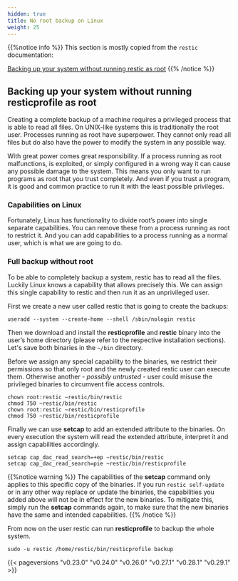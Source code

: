 ```yaml
---
hidden: true
title: No root backup on Linux
weight: 25
---
```


{{%notice info %}}
This section is mostly copied from the `restic` documentation:

[Backing up your system without running restic as root](https://restic.readthedocs.io/en/latest/080_examples.html#backing-up-your-system-without-running-restic-as-root)
{{% /notice %}}

## Backing up your system without running resticprofile as root

Creating a complete backup of a machine requires a privileged process that is able to read all files. On UNIX-like systems this is traditionally the root user. Processes running as root have superpower. They cannot only read all files but do also have the power to modify the system in any possible way.

With great power comes great responsibility. If a process running as root malfunctions, is exploited, or simply configured in a wrong way it can cause any possible damage to the system. This means you only want to run programs as root that you trust completely. And even if you trust a program, it is good and common practice to run it with the least possible privileges.

### Capabilities on Linux

Fortunately, Linux has functionality to divide root’s power into single separate capabilities. You can remove these from a process running as root to restrict it. And you can add capabilities to a process running as a normal user, which is what we are going to do.

### Full backup without root

To be able to completely backup a system, restic has to read all the files. Luckily Linux knows a capability that allows precisely this. We can assign this single capability to restic and then run it as an unprivileged user.

First we create a new user called restic that is going to create the backups:

```shell
useradd --system --create-home --shell /sbin/nologin restic
```

Then we download and install the **resticprofile** and **restic** binary into the user’s home directory (please refer to the respective installation sections). Let's save both binaries in the `~/bin` directory.

Before we assign any special capability to the binaries, we restrict their permissions so that only root and the newly created restic user can execute them. Otherwise another - *possibly untrusted* - user could misuse the privileged binaries to circumvent file access controls.

```shell
chown root:restic ~restic/bin/restic
chmod 750 ~restic/bin/restic
chown root:restic ~restic/bin/resticprofile
chmod 750 ~restic/bin/resticprofile
```

Finally we can use **setcap** to add an extended attribute to the binaries. On every execution the system will read the extended attribute, interpret it and assign capabilities accordingly.

```shell
setcap cap_dac_read_search=+ep ~restic/bin/restic
setcap cap_dac_read_search=pie ~restic/bin/resticprofile
```

{{%notice warning %}}
The capabilities of the **setcap** command only applies to this specific copy of the binaries. If you run `restic self-update` or in any other way replace or update the binaries, the capabilities you added above will not be in effect for the new binaries. To mitigate this, simply run the **setcap** commands again, to make sure that the new binaries have the same and intended capabilities.
{{% /notice %}}

From now on the user restic can run **resticprofile** to backup the whole system.

```shell
sudo -u restic /home/restic/bin/resticprofile backup
```

{{< pageversions "v0.23.0" "v0.24.0" "v0.26.0" "v0.27.1" "v0.28.1" "v0.29.1" >}}
